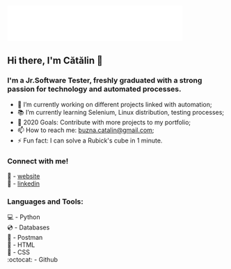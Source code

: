 ![gif from nerdy.dev](https://github.com/BuznaCatalin/BuznaCatalin/blob/master/sign.gif?raw=true)

## Hi there, I'm Cătălin  👋

### I'm a Jr.Software Tester, freshly graduated with a strong passion for technology and automated processes.

- 🔨 I’m currently working on different projects linked with automation;
- 📚 I’m currently learning Selenium, Linux distribution, testing processes;
- 🥅 2020 Goals: Contribute with more projects to my portfolio;
- 📫 How to reach me: buzna.catalin@gmail.com;
- ⚡ Fun fact: I can solve a Rubick's cube in 1 minute.

### Connect with me!

🏡 - [website][website]
<br />
👔 - [linkedin][linkedin]

[website]: https://buznacatalin.ro
[linkedin]: https://www.linkedin.com/in/buzna-catalin/

### Languages and Tools:
💻 - Python
<br />
💿 - Databases
<br />
👮 - Postman
<br />
💾 - HTML
<br />
📀 - CSS
<br />
:octocat: - Github
